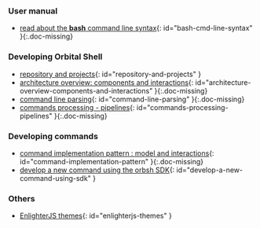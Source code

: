 ### User manual

* [read about the **bash** command line syntax]({{site.baseurl}}doc-pages/doc-missing.html#bash-cmd-line-syntax){: id="bash-cmd-line-syntax" }{:.doc-missing}

### Developing Orbital Shell

* [repository and projects]({{site.baseurl}}doc-pages/repository-and-projects.html#repository-and-projects){: id="repository-and-projects" }
* [architecture overview: components and interactions]({{site.baseurl}}doc-pages/doc-missing.html#architecture-overview-components-and-interactions){: id="architecture-overview-components-and-interactions" }{:.doc-missing}
* [command line parsing]({{site.baseurl}}doc-pages/doc-missing.html#command-line-parsing){: id="command-line-parsing" }{:.doc-missing}
* [commands processing - pipelines]({{site.baseurl}}doc-pages/doc-missing.html#commands-processing-pipelines){: id="commands-processing-pipelines" }{:.doc-missing}

### Developing commands

* [command implementation pattern : model and interactions]({{site.baseurl}}doc-pages/doc-missing.html#command-implementation-pattern){: id="command-implementation-pattern" }{:.doc-missing}
* [develop a new command using the orbsh SDK]({{site.baseurl}}doc-pages/implements-a-new-command-using-sdk.html#develop-a-new-command-using-sdk){: id="develop-a-new-command-using-sdk" }

### Others

* [EnlighterJS themes]({{site.baseurl}}doc-pages/enlighterjs-themes#enlighterjs-themes){: id="enlighterjs-themes" }

